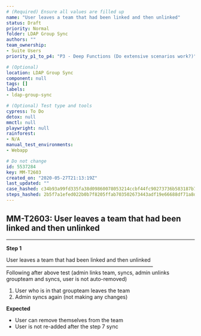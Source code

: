 ```yaml
---
# (Required) Ensure all values are filled up
name: "User leaves a team that had been linked and then unlinked"
status: Draft
priority: Normal
folder: LDAP Group Sync
authors: ""
team_ownership: 
- Suite Users
priority_p1_to_p4: "P3 - Deep Functions (Do extensive scenarios work?)"

# (Optional)
location: LDAP Group Sync
component: null
tags: []
labels: 
- ldap-group-sync

# (Optional) Test type and tools
cypress: To Do
detox: null
mmctl: null
playwright: null
rainforest: 
- N/A
manual_test_environments: 
- Webapp

# Do not change
id: 5537284
key: MM-T2603
created_on: "2020-05-27T21:13:19Z"
last_updated: ""
case_hashed: c34b93a99fd335fa38d09860078053214ccbf44fc90273736b583187b75c4a3b462a820cd8c2b661499a43c5ab4380ad
steps_hashed: 2b5f7a1efed022b0b7f8205ffab703502673443adf19e66688df71a8da45c24e57804d240296c60e5155304b27d770e1
---
```


<!-- (Auto-generated) Based on frontmatter's "key" and "name" -->

## MM-T2603: User leaves a team that had been linked and then unlinked

---

**Step 1**

User leaves a team that had been linked and then unlinked\
————————————————————————————\
Following after above test (admin links team, syncs, admin unlinks groupteam and syncs, user is not auto-removed)

1. User who is in that groupteam leaves the team
2. Admin syncs again (not making any changes)

**Expected**

- User can remove themselves from the team
- User is not re-added after the step 7 sync
